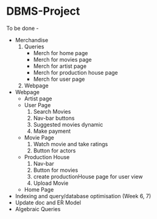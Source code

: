 # DBMS-Project

To be done -
* Merchandise
  1. Queries
      * Merch for home page
      * Merch for movies page
      * Merch for artist page
      * Merch for production house page
      * Merch for user page
  2. Webpage
* Webpage
  * Artist page
  * User Page
    1. Search Movies
    2. Nav-bar buttons
    3. Suggested movies dynamic
    4. Make payment
  * Movie Page
    1. Watch movie and take ratings
    2. Button for actors
  * Production House
    1. Nav-bar
    2. Button for movies
    3. create productionHouse page for user view
    4. Upload Movie
  * Home Page
* Indexing and query/database optimisation (Week 6, 7)
* Update doc and ER Model
* Algebraic Queries
